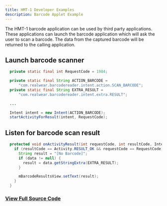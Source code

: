 ```yaml
---
title: HMT-1 Developer Examples
description: Barcode Applet Example
---
```


The HMT-1 barcode application can be used by third party applications. These applications can launch the barcode application which will ask the user to scan a barcode. The data from the captured barcode will be returned to the calling application.

## Launch barcode scanner

```java
  private static final int RequestCode = 1984;

  private static final String ACTION_BARCODE =
      "com.realwear.barcodereader.intent.action.SCAN_BARCODE";
  private static final String EXTRA_RESULT =
      "com.realwear.barcodereader.intent.extra.RESULT";

  ...

  Intent intent = new Intent(ACTION_BARCODE);
  startActivityForResult(intent, RequestCode);
```

## Listen for barcode scan result

```java
  protected void onActivityResult(int requestCode, int resultCode, Intent data) {
    if (resultCode == Activity.RESULT_OK && requestCode == RequestCode) {
      String result = "[No Barcode]";
      if (data != null) {
        result = data.getStringExtra(EXTRA_RESULT);
      }

      mBarcodeResultsView.setText(result);
    }
  }
```

### [View Full Source Code](https://github.com/realwear/Developer-Examples/blob/master/hmt1developerexamples/src/main/java/com/realwear/hmt1developerexamples/BarcodeActivity.java)
